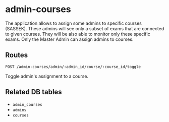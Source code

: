# admin-courses

The application allows to assign some admins to specific courses (SASSEK). These admins will see only a subset of exams that are connected to given courses. They will be also able to monitor only these specific exams. Only the Master Admin can assign admins to courses.

## Routes
`POST /admin-courses/admin/:admin_id/course/:course_id/toggle`

Toggle admin's assignment to a course.

## Related DB tables
- `admin_courses`
- `admins`
- `courses`
